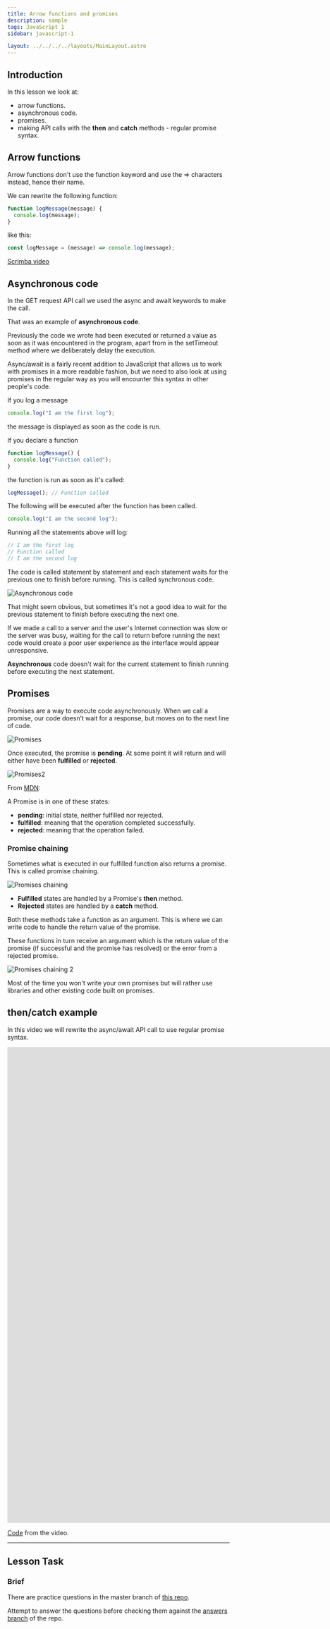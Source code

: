 ```yaml
---
title: Arrow functions and promises
description: sample
tags: JavaScript 1
sidebar: javascript-1

layout: ../../../../layouts/MainLayout.astro
---
```


## Introduction

In this lesson we look at:

- arrow functions.
- asynchronous code.
- promises.
- making API calls with the **then** and **catch** methods - regular promise syntax.

## Arrow functions

Arrow functions don't use the function keyword and use the => characters instead, hence their name.

We can rewrite the following function:

```js
function logMessage(message) {
  console.log(message);
}
```

like this:

```js
const logMessage = (message) => console.log(message);
```

[Scrimba video](https://scrimba.com/c/cg29pns6)

## Asynchronous code

In the GET request API call we used the async and await keywords to make the call.

That was an example of **asynchronous code**.

Previously the code we wrote had been executed or returned a value as soon as it was encountered in the program, apart from in the setTimeout method where we deliberately delay the execution.

Async/await is a fairly recent addition to JavaScript that allows us to work with promises in a more readable fashion, but we need to also look at using promises in the regular way as you will encounter this syntax in other people's code.

If you log a message

```js
console.log("I am the first log");
```

the message is displayed as soon as the code is run.

If you declare a function

```js
function logMessage() {
  console.log("Function called");
}
```

the function is run as soon as it's called:

```js
logMessage(); // Function called
```

The following will be executed after the function has been called.

```js
console.log("I am the second log");
```

Running all the statements above will log:

```js
// I am the first log
// Function called
// I am the second log
```

The code is called statement by statement and each statement waits for the previous one to finish before running. This is called synchronous code.

![Asynchronous code](../images/js/3-3-asyncode.png)

That might seem obvious, but sometimes it's not a good idea to wait for the previous statement to finish before executing the next one.

If we made a call to a server and the user's Internet connection was slow or the server was busy, waiting for the call to return before running the next code would create a poor user experience as the interface would appear unresponsive.

**Asynchronous** code doesn't wait for the current statement to finish running before executing the next statement.

## Promises

Promises are a way to execute code asynchronously. When we call a promise, our code doesn’t wait for a response, but moves on to the next line of code.

![Promises](../images/js/3-3-promises.png)

Once executed, the promise is **pending**. At some point it will return and will either have been **fulfilled** or **rejected**.

![Promises2](../images/js/3-3-promises2.png)

From [MDN](https://developer.mozilla.org/en-US/docs/Web/JavaScript/Reference/Global_Objects/Promise):

A Promise is in one of these states:

- **pending**: initial state, neither fulfilled nor rejected.
- **fulfilled**: meaning that the operation completed successfully.
- **rejected**: meaning that the operation failed.

### Promise chaining

Sometimes what is executed in our fulfilled function also returns a promise. This is called promise chaining.

![Promises chaining](../images/js/3-3-promisechaining.png)

- **Fulfilled** states are handled by a Promise's **then** method.
- **Rejected** states are handled by a **catch** method.

Both these methods take a function as an argument. This is where we can write code to handle the return value of the promise.

These functions in turn receive an argument which is the return value of the promise (if successful and the promise has resolved) or the error from a rejected promise.

![Promises chaining 2](../images/js/3-3-promisechaining2.png)

Most of the time you won't write your own promises but will rather use libraries and other existing code built on promises.

## then/catch example

In this video we will rewrite the async/await API call to use regular promise syntax.

<iframe src="https://player.vimeo.com/video/450776515?h=1adda6b1fd&amp;badge=0&amp;autopause=0&amp;player_id=0&amp;app_id=58479" width="2560" height="1080" frameborder="0" allow="autoplay; fullscreen; picture-in-picture" allowfullscreen title="GET request with regular promises"></iframe>

[Code](https://github.com/NoroffFEU/get-request-with-regular-promise-syntax) from the video.

<hr>

## Lesson Task

### Brief

There are practice questions in the master branch of [this repo](https://github.com/NoroffFEU/lesson-task-js1-module3-lesson3).

Attempt to answer the questions before checking them against the [answers branch](https://github.com/NoroffFEU/lesson-task-js1-module3-lesson3/tree/answers) of the repo.
